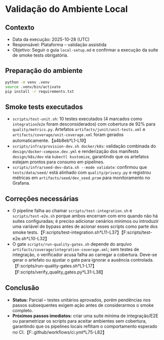 # Validação do Ambiente Local

## Contexto
- Data da execução: 2025-10-28 (UTC)
- Responsável: Plataforma – validação assistida
- Objetivo: Seguir o guia `local-setup.md` e confirmar a execução da suíte de smoke tests obrigatória.

## Preparação do ambiente
```bash
python -m venv .venv
source .venv/bin/activate
pip install -r requirements.txt
```

## Smoke tests executados
- `scripts/test-unit.sh`: 10 testes executados (4 marcados como `integration`/`e2e` foram desconsiderados) com cobertura de 92% para `quality/metrics.py`. Artefatos `artifacts/junit/unit-tests.xml` e `artifacts/coverage/unit-coverage.xml` foram gerados automaticamente.【a4b8eb†L1-L19】
- `scripts/infra/provision-dev.sh docker/k8s`: validação combinada do `design/docker-compose.dev.yml` e renderização dos manifests `design/k8s/dev` via `kubectl kustomize`, garantindo que os artefatos estejam prontos para consumo em pipelines.
- `scripts/infra/seed-dev-data.sh --mode validate`: confirmou que `tests/data/seed/` está alinhado com `quality/privacy.py` e registrou métricas em `artifacts/seed/dev_seed.prom` para monitoramento no Grafana.

## Correções necessárias
- O pipeline falha ao chamar `scripts/test-integration.sh` e `scripts/test-e2e.sh` porque ambos encerram com erro quando não há suítes configuradas; é preciso adicionar cenários mínimos ou introduzir uma variável de bypass antes de acionar esses scripts como parte dos smoke tests.【F:scripts/test-integration.sh†L11-L37】【F:scripts/test-e2e.sh†L10-L32】
- O gate `scripts/run-quality-gates.sh` depende do arquivo `artifacts/coverage/integration-coverage.xml`; sem testes de integração, o verificador acusa falha ao carregar a cobertura. Deve-se gerar o artefato ou ajustar o gate para ignorar a ausência controlada.【F:scripts/run-quality-gates.sh†L1-L17】【F:scripts/verify_quality_gates.py†L31-L38】

## Conclusão
- **Status:** Parcial – testes unitários aprovados, porém pendências nos passos subsequentes exigem ação antes de considerarmos o smoke completo.
- **Próximos passos imediatos:** criar uma suíte mínima de integração/E2E ou parametrizar os scripts para aceitar ambientes sem cobertura, garantindo que os pipelines locais reflitam o comportamento esperado no CI.【F:.github/workflows/ci.yml†L75-L82】
